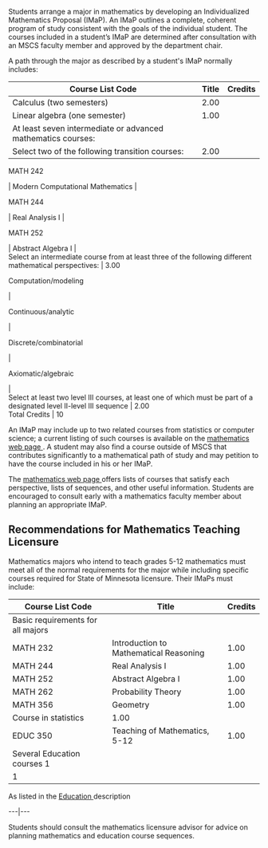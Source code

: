 Students arrange a major in mathematics by developing an Individualized
Mathematics Proposal (IMaP). An IMaP outlines a complete, coherent program of
study consistent with the goals of the individual student. The courses
included in a student’s IMaP are determined after consultation with an MSCS
faculty member and approved by the department chair.

A path through the major as described by a student's IMaP normally includes:

Course List  Code  |  Title  |  Credits  
---|---|---  
Calculus (two semesters)  |  2.00  
Linear algebra (one semester)  |  1.00  
At least seven intermediate or advanced mathematics courses:  |  
Select two of the following transition courses:  |  2.00  
  
MATH 242

|  Modern Computational Mathematics  |  
  
MATH 244

|  Real Analysis I  |  
  
MATH 252

|  Abstract Algebra I  |  
Select an intermediate course from at least three of the following different
mathematical perspectives:  |  3.00  
  
Computation/modeling

|  
  
Continuous/analytic

|  
  
Discrete/combinatorial

|  
  
Axiomatic/algebraic

|  
Select at least two level III courses, at least one of which must be part of a
designated level II-level III sequence  |  2.00  
Total Credits  |  10  
  
An IMaP may include up to two related courses from statistics or computer
science; a current listing of such courses is available on the [ mathematics
web page ](http://wp.stolaf.edu/math/) . A student may also find a course
outside of MSCS that contributes significantly to a mathematical path of study
and may petition to have the course included in his or her IMaP.

The [ mathematics web page ](http://wp.stolaf.edu/math/) offers lists of
courses that satisfy each perspective, lists of sequences, and other useful
information. Students are encouraged to consult early with a mathematics
faculty member about planning an appropriate IMaP.

##  Recommendations for Mathematics Teaching Licensure

Mathematics majors who intend to teach grades 5-12 mathematics must meet all
of the normal requirements for the major while including specific courses
required for State of Minnesota licensure. Their IMaPs must include:

Course List  Code  |  Title  |  Credits  
---|---|---  
Basic requirements for all majors  |  
MATH 232  |  Introduction to Mathematical Reasoning  |  1.00  
MATH 244  |  Real Analysis I  |  1.00  
MATH 252  |  Abstract Algebra I  |  1.00  
MATH 262  |  Probability Theory  |  1.00  
MATH 356  |  Geometry  |  1.00  
Course in statistics  |  1.00  
EDUC 350  |  Teaching of Mathematics, 5-12  |  1.00  
Several Education courses  1  |  
1  |

As listed in the [ Education ](http://wp.stolaf.edu/education/) description  
  
---|---  
  
Students should consult the mathematics licensure advisor for advice on
planning mathematics and education course sequences.


